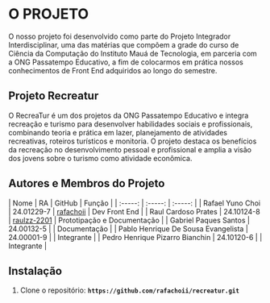 # **O PROJETO**

O nosso projeto foi desenvolvido como parte do Projeto Integrador Interdisciplinar, uma das matérias que compõem a grade do curso de Ciência da Computação do Instituto Mauá de Tecnologia, em parceria com a ONG Passatempo Educativo, a fim de colocarmos em prática nossos conhecimentos de Front End adquiridos ao longo do semestre.

## **Projeto Recreatur**

O RecreaTur é um dos projetos da ONG Passatempo Educativo e integra recreação e turismo para desenvolver habilidades sociais e profissionais, combinando teoria e prática em lazer, planejamento de atividades recreativas, roteiros turísticos e monitoria. O projeto destaca os benefícios da recreação no desenvolvimento pessoal e profissional e amplia a visão dos jovens sobre o turismo como atividade econômica.

## **Autores e Membros do Projeto**
| 	Nome	 | 	RA	 | 	GitHub	 | 	Função	 |
| 	:-----:	 | 	:-----:	 | 	:-----:	 | 
| 	Rafael Yuno Choi	| 	24.01229-7	| 	[rafachoii](https://github.com/rafachoii)	 | 	Dev Front End	|
| 	Raul Cardoso Prates	| 	24.10124-8 	| 	[raulzz-2201](https://github.com/raulzz-2201)	 | 	Prototipação e Documentação	|
| 	Gabriel Paques Santos	| 	24.00132-5	| 		 | 	Documentação	|
| 	Pablo Henrique De Sousa Evangelista	| 	24.00001-9	| 		 | 	Integrante	|
| 	Pedro Henrique Pizarro Bianchin	| 	24.10120-6	| 		 | 	Integrante	|

## **Instalação**

1. Clone o repositório: **`https://github.com/rafachoii/recreatur.git`**
